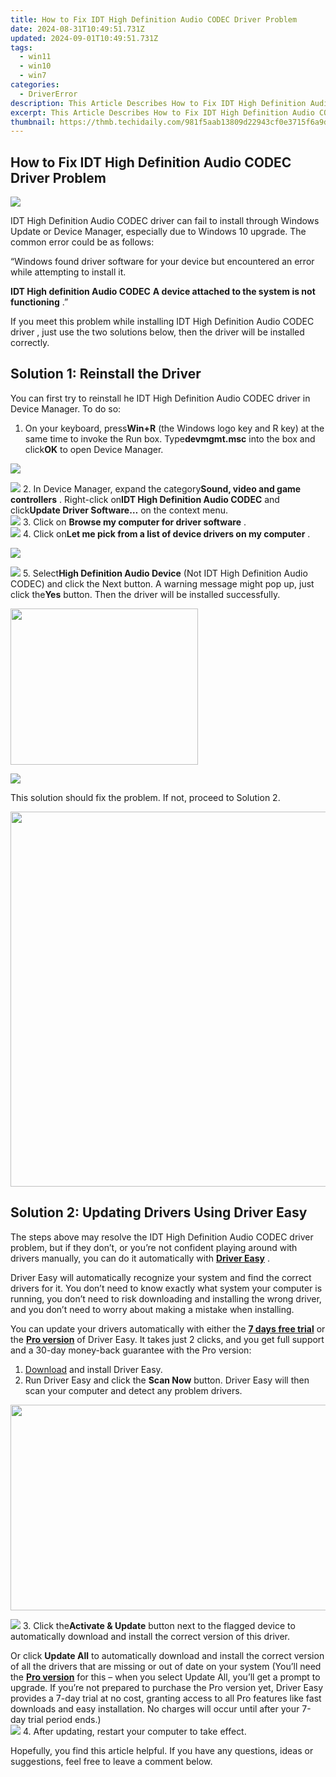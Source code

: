 ```yaml
---
title: How to Fix IDT High Definition Audio CODEC Driver Problem
date: 2024-08-31T10:49:51.731Z
updated: 2024-09-01T10:49:51.731Z
tags:
  - win11
  - win10
  - win7
categories:
  - DriverError
description: This Article Describes How to Fix IDT High Definition Audio CODEC Driver Problem
excerpt: This Article Describes How to Fix IDT High Definition Audio CODEC Driver Problem
thumbnail: https://thmb.techidaily.com/981f5aab13809d22943cf0e3715f6a9d6dac906b3d14ad5b24428ee14ae4807c.jpg
---
```


## How to Fix IDT High Definition Audio CODEC Driver Problem

![](https://images.drivereasy.com/wp-content/uploads/2018/12/img_5c19c14fe744e.jpg)

 IDT High Definition Audio CODEC driver can fail to install through Windows Update or Device Manager, especially due to Windows 10 upgrade. The common error could be as follows:

 “Windows found driver software for your device but encountered an error while attempting to install it.

 **IDT High definition Audio CODEC**
 **A device attached to the system is not functioning** .”

 If you meet this problem while installing IDT High Definition Audio CODEC driver  , just use the two solutions below, then the driver will be installed correctly.  

## Solution 1: Reinstall the Driver

 You can first try to reinstall he IDT High Definition Audio CODEC driver in Device Manager. To do so:

1. On your keyboard, press**Win+R** (the Windows logo key and R key) at the same time to invoke the Run box. Type**devmgmt.msc** into the box and click**OK** to open Device Manager.  
<!-- affiliate ads begin -->
<a href="https://shop.copernic.com/order/checkout.php?PRODS=41033101&QTY=1&AFFILIATE=108875&CART=1"><img src="https://secure.2checkout.com/images/merchant/8d30aa96e72440759f74bd2306c1fa3d/Copernic-2023-Affiliate-728x90-Elite.png" border="0"></a>
<!-- affiliate ads end -->
![](https://images.drivereasy.com/wp-content/uploads/2020/01/DEvice-Manager.jpg)
2. In Device Manager, expand the category**Sound, video and game controllers** . Right-click on**IDT High Definition Audio CODEC** and click**Update Driver Software…** on the context menu.  
![](https://images.drivereasy.com/wp-content/uploads/2019/12/idt-update-driver-software.jpg)
3. Click on **Browse my computer for driver software** .  
![](https://images.drivereasy.com/wp-content/uploads/2019/12/idt-browse-my-computer-for-driver-software.jpg)
4. Click on**Let me pick from a list of device drivers on my computer** .  
<!-- affiliate ads begin -->
<a href="https://secure.2checkout.com/order/checkout.php?PRODS=4940312&QTY=1&AFFILIATE=108875&CART=1"><img src="https://secure.avangate.com/images/merchant/333ac5d90817d69113471fbb6e531bee/sps-partnership-728x90eng.png" border="0"></a>
<!-- affiliate ads end -->
![](https://images.drivereasy.com/wp-content/uploads/2019/12/idt-let-me-pick-device-drivers.jpg)
5. Select**High Definition Audio Device** (Not IDT High Definition Audio CODEC) and click the Next button. A warning message might pop up, just click the**Yes** button. Then the driver will be installed successfully.  
<!-- affiliate ads begin -->
<a href="https://imp.i357552.net/c/5597632/863039/11832" target="_top" id="863039"><img src="//a.impactradius-go.com/display-ad/11832-863039" border="0" alt="" width="300" height="250"/></a>
<!-- affiliate ads end -->
![](https://images.drivereasy.com/wp-content/uploads/2019/12/idt-high-definition-audio-driver.jpg)

 This solution should fix the problem. If not, proceed to Solution 2.

<!-- affiliate ads begin -->
<a href="https://turtlebeachus.sjv.io/c/5597632/1988416/23719" target="_top" id="1988416"><img src="//a.impactradius-go.com/display-ad/23719-1988416" border="0" alt="" width="600" height="600"/></a><img height="0" width="0" src="https://imp.pxf.io/i/5597632/1988416/23719" style="position:absolute;visibility:hidden;" border="0" />
<!-- affiliate ads end -->
## Solution 2: Updating Drivers Using Driver Easy

 The steps above may resolve the IDT High Definition Audio CODEC driver problem, but if they don’t, or you’re not confident playing around with drivers manually,  you can do it automatically with **[Driver Easy](https://tools.techidaily.com/drivereasy/download/)**  .

 Driver Easy will automatically recognize your system and find the correct drivers for it. You don’t need to know exactly what system your computer is running, you don’t need to risk downloading and installing the wrong driver, and you don’t need to worry about making a mistake when installing.

 You can update your drivers automatically with either the [**7 days free trial**](https://tools.techidaily.com/drivereasy/download/) or the [**Pro version**](https://tools.techidaily.com/drivereasy/download/) of Driver Easy. It takes just 2 clicks, and you get full support and a 30-day money-back guarantee with the Pro version:

1. [Download](https://tools.techidaily.com/drivereasy/download/) and install Driver Easy.
2. Run Driver Easy and click the **Scan Now** button. Driver Easy will then scan your computer and detect any problem drivers.  
<!-- affiliate ads begin -->
<a href="https://ursime.pxf.io/c/5597632/2092236/16384" target="_top" id="2092236"><img src="//a.impactradius-go.com/display-ad/16384-2092236" border="0" alt="" width="1920" height="329"/></a><img height="0" width="0" src="https://imp.pxf.io/i/5597632/2092236/16384" style="position:absolute;visibility:hidden;" border="0" />
<!-- affiliate ads end -->
![](https://www.drivereasy.com/wp-content/uploads/2020/10/6_0_scan-now.jpg)
3. Click the**Activate & Update** button next to the flagged device to automatically download and install the correct version of this driver.  

 Or click **Update All** to automatically download and install the correct version of all the drivers that are missing or out of date on your system (You’ll need the **[Pro version](https://tools.techidaily.com/drivereasy/download/)**  for this – when you select Update All, you’ll get a prompt to upgrade. If you’re not prepared to purchase the Pro version yet, Driver Easy provides a 7-day trial at no cost, granting access to all Pro features like fast downloads and easy installation. No charges will occur until after your 7-day trial period ends.)  
![](https://www.drivereasy.com/wp-content/uploads/2016/07/idt-hd-audio-codec.png)
4. After updating, restart your computer to take effect.

 Hopefully, you find this article helpful. If you have any questions, ideas or suggestions, feel free to leave a comment below.

<ins class="adsbygoogle"
     style="display:block"
     data-ad-format="autorelaxed"
     data-ad-client="ca-pub-7571918770474297"
     data-ad-slot="1223367746"></ins>



<ins class="adsbygoogle"
     style="display:block"
     data-ad-client="ca-pub-7571918770474297"
     data-ad-slot="8358498916"
     data-ad-format="auto"
     data-full-width-responsive="true"></ins>




